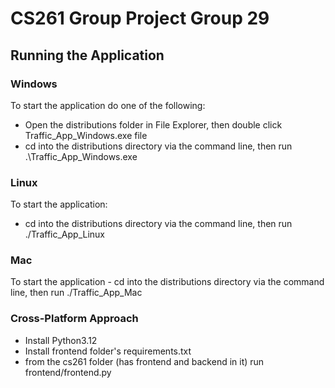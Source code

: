 # CS261 Group Project Group 29

## Running the Application
### Windows
To start the application do one of the following:
- Open the distributions folder in File Explorer, then double click Traffic_App_Windows.exe file
- cd into the distributions directory via the command line, then run .\Traffic_App_Windows.exe

### Linux
To start the application:
- cd into the distributions directory via the command line, then run ./Traffic_App_Linux

### Mac
To start the application
    - cd into the distributions directory via the command line, then run ./Traffic_App_Mac

### Cross-Platform Approach
- Install Python3.12
- Install frontend folder's requirements.txt
- from the cs261 folder (has frontend and backend in it) run frontend/frontend.py